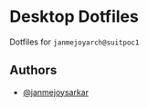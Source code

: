 # Desktop Dotfiles

Dotfiles for `janmejoyarch@suitpoc1`

## Authors

- [@janmejoysarkar](https://github.com/janmejoysarkar)


